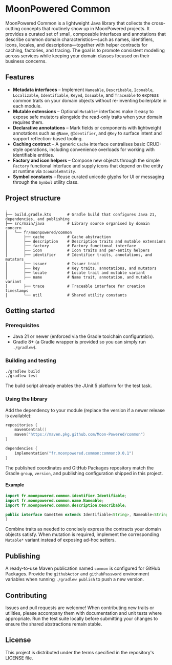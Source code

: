 # MoonPowered Common

MoonPowered Common is a lightweight Java library that collects the cross-cutting concepts that routinely show up in MoonPowered projects. It provides a curated set of small, composable interfaces and annotations that describe common domain characteristics—such as names, identifiers, icons, locales, and descriptions—together with helper contracts for caching, factories, and tracing. The goal is to promote consistent modelling across services while keeping your domain classes focused on their business concerns.

## Features

- **Metadata interfaces** – Implement `Nameable`, `Describable`, `Iconable`, `Localizable`, `Identifiable`, `Keyed`, `Issuable`, and `Traceable` to express common traits on your domain objects without re-inventing boilerplate in each module.
- **Mutable extensions** – Optional `Mutable*` interfaces make it easy to expose safe mutators alongside the read-only traits when your domain requires them.
- **Declarative annotations** – Mark fields or components with lightweight annotations such as `@Name`, `@Identifier`, and `@Key` to surface intent and support reflection-based tooling.
- **Caching contract** – A generic `Cache` interface centralises basic CRUD-style operations, including convenience overloads for working with identifiable entities.
- **Factory and icon helpers** – Compose new objects through the simple `Factory` functional interface and supply icons that depend on the entity at runtime via `IconableEntity`.
- **Symbol constants** – Reuse curated unicode glyphs for UI or messaging through the `Symbol` utility class.

## Project structure

```
.
├── build.gradle.kts       # Gradle build that configures Java 21, dependencies, and publishing
├── src/main/java          # Library source organised by domain concern
│   └── fr/moonpowered/common
│       ├── cache          # Cache abstraction
│       ├── description    # Description traits and mutable extensions
│       ├── factory        # Factory functional interface
│       ├── icon           # Icon traits and per-entity helpers
│       ├── identifier     # Identifier traits, annotations, and mutators
│       ├── issuer         # Issuer trait
│       ├── key            # Key traits, annotations, and mutators
│       ├── locale         # Locale trait and mutable variant
│       ├── name           # Name trait, annotation, and mutable variant
│       ├── trace          # Traceable interface for creation timestamps
│       └── util           # Shared utility constants
```

## Getting started

### Prerequisites

- Java 21 or newer (enforced via the Gradle toolchain configuration).
- Gradle 8+ (a Gradle wrapper is provided so you can simply run `./gradlew`).

### Building and testing

```bash
./gradlew build
./gradlew test
```

The build script already enables the JUnit 5 platform for the test task.

### Using the library

Add the dependency to your module (replace the version if a newer release is available):

```kotlin
repositories {
    mavenCentral()
    maven("https://maven.pkg.github.com/Moon-Powered/common")
}

dependencies {
    implementation("fr.moonpowered.common:common:0.0.1")
}
```

The published coordinates and GitHub Packages repository match the Gradle `group`, `version`, and publishing configuration shipped in this project.

#### Example

```java
import fr.moonpowered.common.identifier.Identifiable;
import fr.moonpowered.common.name.Nameable;
import fr.moonpowered.common.description.Describable;

public interface GameItem extends Identifiable<String>, Nameable<String>, Describable<String> {
}
```

Combine traits as needed to concisely express the contracts your domain objects satisfy. When mutation is required, implement the corresponding `Mutable*` variant instead of exposing ad-hoc setters.

## Publishing

A ready-to-use Maven publication named `common` is configured for GitHub Packages. Provide the `githubActor` and `githubPassword` environment variables when running `./gradlew publish` to push a new version.

## Contributing

Issues and pull requests are welcome! When contributing new traits or utilities, please accompany them with documentation and unit tests where appropriate. Run the test suite locally before submitting your changes to ensure the shared abstractions remain stable.

## License

This project is distributed under the terms specified in the repository's LICENSE file.
